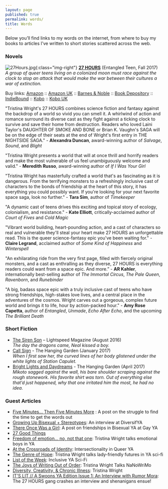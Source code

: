 ```yaml
---
layout: page
published: true
permalink: words/
title: Words
---
```


Below you’ll find links to my words on the internet, from where to buy my books to articles I’ve written to short stories scattered across the web.

### Novels
![27Hours.jpg]({{site.baseurl}}/media/27Hours.jpg){:class="img-right"} **[27 HOURS](https://www.goodreads.com/book/show/28526192-27-hours)** (Entangled Teen, Fall 2017)  
_A group of queer teens living on a colonized moon must race against the clock to stop an attack that would make the war between their cultures a war of extinction._  
  
Buy links: [Amazon](https://www.amazon.com/dp/1633758206/ref=sr_1_1?s=books&ie=UTF8&qid=1481850992&sr=1-1) :: [Amazon UK](https://www.amazon.co.uk/Hours-Nightside-Saga-Tristina-Wright/dp/1633758206/ref=sr_1_1?ie=UTF8&qid=1489682127&sr=8-1&keywords=27+hours) :: [Barnes & Noble](http://www.barnesandnoble.com/w/27-hours-tristina-wright/1125323416?ean=9781633758209) :: [Book Depository](https://www.bookdepository.com/27-Hours-Tristin-Wright/9781633758209) :: [IndieBound](http://www.indiebound.org/book/9781633758209) :: [Kobo](https://www.kobo.com/us/en/ebook/27-hours-1) :: [Kobo UK](https://www.kobo.com/gb/en/ebook/27-hours-1)  
  
"Tristina Wright's 27 HOURS combines science fiction and fantasy against the backdrop of a world so vivid you can smell it. A whirlwind of action and romance surround its diverse cast as they fight against a ticking clock to survive and save their home from destruction. Readers who loved Laini Taylor's DAUGHTER OF SMOKE AND BONE or Brian K. Vaughn's SAGA will be on the edge of their seats at the end of Wright's first entry in THE NIGHTSIDE SAGA." - **Alexandra Duncan**, award-winning author of _Salvage_, _Sound_, and _Blight_  
  
"Tristina Wright presents a world that will at once thrill and horrify readers and make the most vulnerable of us feel unambiguously welcome and valid." - **Meredith Russo**, award-winning author of _If I Was Your Girl_  
  
"Tristina Wright has masterfully crafted a world that's as fascinating as it is dangerous. From the terrifying monsters to a refreshingly inclusive cast of characters to the bonds of friendship at the heart of this story, it has everything you could possibly want. If you're looking for your next favorite space saga, look no further." - **Tara Sim**, author of _Timekeeper_  
  
"A dynamic cast of teens drives this exciting and topical story of ecology, colonialism, and resistance." - **Kate Elliott**, critically-acclaimed author of _Court of Fives_ and _Cold Magic_  
  
"Vibrant world building, heart-pounding action, and a cast of characters so real and vulnerable they'll steal your heart make 27 HOURS an unforgettable read. This is the queer science-fantasy epic you've been waiting for." - **Claire Legrand**, acclaimed author of _Some Kind of Happiness_ and _Winterspell_  
  
"An exhilarating ride from the very first page, filled with fiercely original monsters, and a cast as enthralling as they diverse, 27 HOURS is everything readers could want from a space epic. And more.” - **AR Kahler**, internationally best-selling author of _The Immortal Circus_, _The Pale Queen_, _Ravenborn_, and _Runebinder_  
  
"A big, badass space epic with a truly inclusive cast of teens who have strong friendships, high-stakes love lives, and a central place in the adventures of the cosmos. Wright carves out a gorgeous, complex future world and brings it to life, hour by action-packed hour." - **Amy Rose Capetta**, author of _Entangled_, _Unmade_, _Echo After Echo_, and the upcoming _The Brilliant Death_


### Short Fiction
- [The Siren Son](http://www.lightspeedmagazine.com/fiction/the-siren-son/) – Lightspeed Magazine (August 2016)   
_The day the dragons came, Neal kissed a boy._  
- [Call Sign](http://hanginggardenstories.tumblr.com/post/156578343920/call-sign-by-tristina-wright-when-i-first-saw-her) - The Hanging Garden (January 2017)  
_When I first saw her, the curved lines of her body glistened under the white lights of Station Capulet._  
- [Bright Lights and Daydreams](https://hanginggardenstories.tumblr.com/post/159140152295/bright-lights-and-daydreams-by-tristina-wright) - The Hanging Garden (April 2017)  
_Mikoto sagged against the wall, his bare shoulder scraping against the rough stonework. His favorite shirt was torn. Out of everything else that’d just happened, why that one irritated him the most, he had no idea._


### Guest Articles
- [Five Minutes... Then Five Minutes More](http://www.yabuccaneers.com/blog/2016/6/9/endurance-five-minutes-then-five-minutes-more) : A post on the struggle to find the time to get the words out
- [Growing Up Bisexual + Stereotypes](http://www.diversifya.com/diversifya/diversifya-tristina-wright/): An interview at DiversifYA
- [There Once Was a Girl](http://www.gayya.org/?p=3083): A post on friendships in Bisexual YA at Gay YA
- [27 Good Things](http://27goodthings.com/2015/10/12/tristina-wright-author/)  
- [Freedom of emotion… no, not that one](http://www.yainterrobang.com/tristina-wright-emotional-boys-ya/): Tristina Wright talks emotional boys in YA  
- [At the Crossroads of Identity](http://www.gayya.org/?p=3984): Intersectionality in Queer YA  
- [The Genre of Hope](http://www.yainterrobang.com/starship-ladies-inclusive-scifi/): Tristina Wright talks lady-friendly futures in YA sci-fi  
- [List of the Week](http://www.yainterrobang.com/inclusive-ya-sci-fi-list/): Inclusive YA Sci-Fi  
- [The Joys of Writing Out of Order](http://www.yainterrobang.com/writing-out-of-order-nanowrimo-2016/): Tristina Wright Talks NaNoWriMo  
- [Diversity, Creativity, & Chronic Illness](http://bloggingonward.com/creativity-chronic-illness-tristina-wright/): Tristina Wright  
- [IT'S LIT // A Swoons YA Edition Issue 1: An Interview with Rumor Mora](http://thebookvoyagers.blogspot.mx/2017/03/its-lit-swoons-ya-edition-issue-1.html): The 27 HOURS gang crashes an interview and shenanigans ensue!
